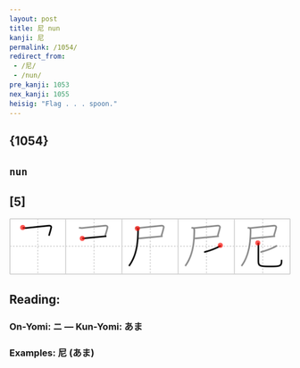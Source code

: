 ```yaml
---
layout: post
title: 尼 nun
kanji: 尼
permalink: /1054/
redirect_from:
 - /尼/
 - /nun/
pre_kanji: 1053
nex_kanji: 1055
heisig: "Flag . . . spoon."
---
```


## {1054}

## `nun`

## [5]

<div class="stroke"><img src="../images/E5B0BC.png" /></div>

## Reading:

### On-Yomi: ニ &mdash; Kun-Yomi: あま

### Examples: 尼 (あま)
